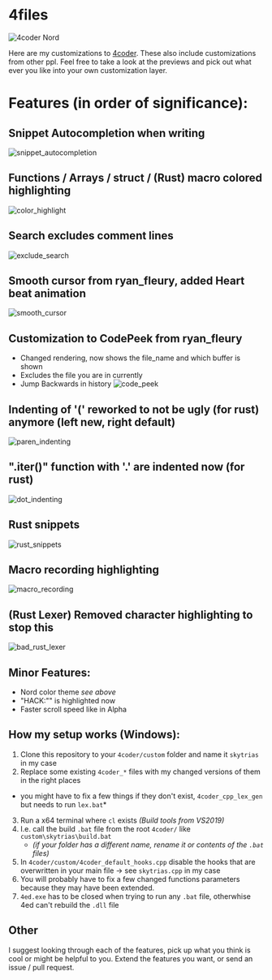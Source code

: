 # 4files
![4coder Nord](https://github.com/Skytrias/4files/blob/master/previews/nord_theme.png)

Here are my customizations to [4coder](http://4coder.net/). These also include customizations from other ppl.
Feel free to take a look at the previews and pick out what ever you like into your own customization layer.

# Features (in order of significance): 
## Snippet Autocompletion when writing
![snippet_autocompletion](https://github.com/Skytrias/4files/blob/master/previews/automatic_snippet_completion.gif)

## Functions / Arrays / struct / (Rust) macro colored highlighting
![color_highlight](https://github.com/Skytrias/4files/blob/master/previews/color_highlight.png)

## Search excludes comment lines
![exclude_search](https://github.com/Skytrias/4files/blob/master/previews/exclude_comment_search.gif)

## Smooth cursor from ryan_fleury, added Heart beat animation
![smooth_cursor](https://github.com/Skytrias/4files/blob/master/previews/smooth_cursor.gif)

## Customization to CodePeek from ryan_fleury
  * Changed rendering, now shows the file_name and which buffer is shown
  * Excludes the file you are in currently
  * Jump Backwards in history
![code_peek](https://github.com/Skytrias/4files/blob/master/previews/code_peek_rendering.gif)

## Indenting of '(' reworked to not be ugly (for rust) anymore (left new, right default)
![paren_indenting](https://github.com/Skytrias/4files/blob/master/previews/custom_indent.png)

## ".iter()" function with '.' are indented now (for rust)
![dot_indenting](https://github.com/Skytrias/4files/blob/master/previews/dot_indenting.gif)

## Rust snippets
![rust_snippets](https://github.com/Skytrias/4files/blob/master/previews/rust_snippets.gif)

## Macro recording highlighting
![macro_recording](https://github.com/Skytrias/4files/blob/master/previews/macro_recording_highlight.gif)

## (Rust Lexer) Removed character highlighting to stop this
![bad_rust_lexer](https://github.com/Skytrias/4files/blob/master/previews/bad_rust_character_lexer.gif)

## Minor Features:
* Nord color theme *see above*
* "HACK:"" is highlighted now
* Faster scroll speed like in Alpha

## How my setup works (Windows):
1. Clone this repository to your `4coder/custom` folder and name it `skytrias` in my case
2. Replace some existing `4coder_*` files with my changed versions of them in the right places
 * you might have to fix a few things if they don't exist, `4coder_cpp_lex_gen` but needs to run `lex.bat`*
3. Run a x64 terminal where `cl` exists *(Build tools from VS2019)*
4. I.e. call the build `.bat` file from the root `4coder/` like `custom\skytrias\build.bat` 
    * *(if your folder has a different name, rename it or contents of the `.bat` files)*
4. In `4coder/custom/4coder_default_hooks.cpp` disable the hooks that are overwritten in your main file -> see `skytrias.cpp` in my case
5. You will probably have to fix a few changed functions parameters because they may have been extended.
6. `4ed.exe` has to be closed when trying to run any `.bat` file, otherwhise 4ed can't rebuild the `.dll` file 

## Other
I suggest looking through each of the features, pick up what you think is cool or might be helpful to you. Extend the features you want, or send an issue / pull request.
